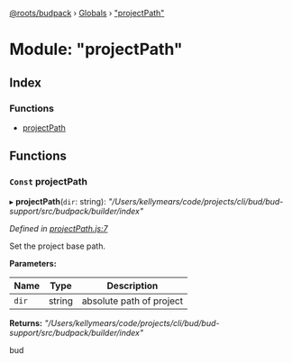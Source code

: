 [@roots/budpack](../README.md) › [Globals](../globals.md) › ["projectPath"](_projectpath_.md)

# Module: "projectPath"

## Index

### Functions

* [projectPath](_projectpath_.md#const-projectpath)

## Functions

### `Const` projectPath

▸ **projectPath**(`dir`: string): *"/Users/kellymears/code/projects/cli/bud/bud-support/src/budpack/builder/index"*

*Defined in [projectPath.js:7](https://github.com/roots/bud-support/blob/91a13d1/src/budpack/builder/api/projectPath.js#L7)*

Set the project base path.

**Parameters:**

Name | Type | Description |
------ | ------ | ------ |
`dir` | string | absolute path of project |

**Returns:** *"/Users/kellymears/code/projects/cli/bud/bud-support/src/budpack/builder/index"*

bud
